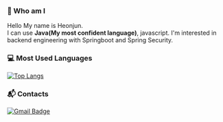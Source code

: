 ### 👋 Who am I
Hello My name is Heonjun.   
I can use **Java(My most confident language)**, javascript.
I'm interested in backend engineering with Springboot and Spring Security.

### :computer: Most Used Languages
[![Top Langs](https://github-readme-stats.vercel.app/api/top-langs/?username=limheonjun&hide=html,css)](https://github.com/limheonjun/github-readme-stats)

### :mailbox_with_mail: Contacts
[![Gmail Badge](https://img.shields.io/badge/-Gmail-d14836?style=flat-square&logo=Gmail&logoColor=white&link=mailto:jumong4000@gmail.com)](mailto:jumong4000@gmail.com)

